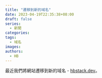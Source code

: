 ```yaml
---
title: "遷移到新的域名"
date: 2023-04-19T22:35:38+08:00
draft: false
series:
  - 新聞
categories:
tags:
  - 域名
images:
authors:
  - HB
---
```


最近我們將網站遷移到新的域名 - [hbstack.dev](https://hbstack.dev/)。

<!--more-->
